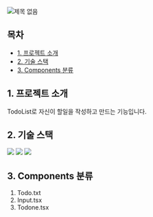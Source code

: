 ![제목 없음](https://user-images.githubusercontent.com/76459231/216877716-352e320b-9713-4502-898b-eb73afb2235f.png)


## 목차

-   [1. 프로젝트 소개](#1-프로젝트-소개)
-   [2. 기술 스택](#2-기술-스택)
-   [3. Components 분류](#3-Components-분류)


## 1. 프로젝트 소개
TodoList로 자신이 할일을 작성하고 만드는 기능입니다.


## 2. 기술 스택
<img src="https://img.shields.io/badge/react-61DAFB?style=for-the-badge&logo=react&logoColor=black">
<img src="https://img.shields.io/badge/javascript-F7DF1E?style=for-the-badge&logo=javascript&logoColor=black">
<img src="https://img.shields.io/badge/typescript-3178C6?style=for-the-badge&logo=typescript&logoColor=blue">


## 3. Components 분류
1.  Todo.txt
2.  Input.tsx
3.  Todone.tsx


